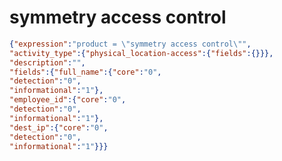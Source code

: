 symmetry access control
=======================

```JSON
{"expression":"product = \"symmetry access control\"",
"activity_type":{"physical_location-access":{"fields":{}}},
"description":"",
"fields":{"full_name":{"core":"0",
"detection":"0",
"informational":"1"},
"employee_id":{"core":"0",
"detection":"0",
"informational":"1"},
"dest_ip":{"core":"0",
"detection":"0",
"informational":"1"}}}
```